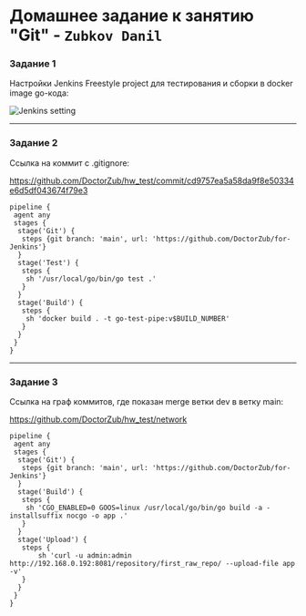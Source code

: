 # Домашнее задание к занятию "Git" - `Zubkov Danil`

### Задание 1

Настройки Jenkins Freestyle project для тестирования и сборки в docker image go-кода:

![Jenkins setting](https://github.com/DoctorZub/netology_homeworks/tree/main/Jenkins_setting.png)

---

### Задание 2

Ссылка на коммит с .gitignore:

https://github.com/DoctorZub/hw_test/commit/cd9757ea5a58da9f8e50334e6d5df043674f79e3

```
pipeline {
 agent any
 stages {
  stage('Git') {
   steps {git branch: 'main', url: 'https://github.com/DoctorZub/for-Jenkins'}
  }
  stage('Test') {
   steps {
    sh '/usr/local/go/bin/go test .'
   }
  }
  stage('Build') {
   steps {
    sh 'docker build . -t go-test-pipe:v$BUILD_NUMBER'
   }
  }
 }
}
```

---

### Задание 3

Ссылка на граф коммитов, где показан merge ветки dev в ветку main:

https://github.com/DoctorZub/hw_test/network
```
pipeline {
 agent any
 stages {
  stage('Git') {
   steps {git branch: 'main', url: 'https://github.com/DoctorZub/for-Jenkins'}
  }
  stage('Build') {
   steps {
    sh 'CGO_ENABLED=0 GOOS=linux /usr/local/go/bin/go build -a -installsuffix nocgo -o app .'
   }
  }
  stage('Upload') {
   steps {
       sh 'curl -u admin:admin http://192.168.0.192:8081/repository/first_raw_repo/ --upload-file app -v'
   }
  }
 }
}
```
